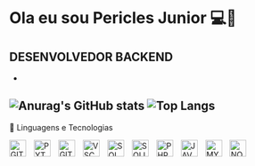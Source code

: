 # Ola eu sou Pericles Junior 💻👋

**DESENVOLVEDOR BACKEND**
-
-
![Anurag's GitHub stats](https://github-readme-stats.vercel.app/api?username=PericlesJunior1212&show_icons=true&theme=radical)
![Top Langs](https://github-readme-stats.vercel.app/api/top-langs/?username=PericlesJunior1212&layout=compact)
---

🤖 Linguagens e Tecnologias


<img
aligng="left"
alt="GIT"
title="GIT"
width="30px"
style="padding-right:10px;"
src="https://cdn.jsdelivr.net/gh/devicons/devicon@latest/icons/git/git-original.svg" /> <img
aligng="left"
alt="PYTHON"
title="PYTHON"
width="30px"
style="padding-right:10px;"
src="https://cdn.jsdelivr.net/gh/devicons/devicon@latest/icons/python/python-original.svg"/> <img
aligng="left"
alt="GITHUB"
title="GITHUB"
width="30px"
style="padding-right:10px;"
src="https://cdn.jsdelivr.net/gh/devicons/devicon@latest/icons/github/github-original.svg" /> <img
aligng="left"
alt="VSCODE"
title="VSCODE"
width="30px"
style="padding-right:10px;"
src="https://cdn.jsdelivr.net/gh/devicons/devicon@latest/icons/vscode/vscode-original.svg" /> <img
aligng="left"
alt="SQL"
title="SQL"
width="30px"
style="padding-right:10px;"
src="https://cdn.jsdelivr.net/gh/devicons/devicon@latest/icons/azuresqldatabase/azuresqldatabase-original.svg" /> <img
aligng="left"
alt="SQLITE"
title="SQLITE"
width="30px"
style="padding-right:10px;"
src="https://cdn.jsdelivr.net/gh/devicons/devicon@latest/icons/sqlite/sqlite-original.svg" /> <img 
aligng="left"
alt="PHP"
title="PHP"
width="30px"
style="padding-right:10px;"
src="https://cdn.jsdelivr.net/gh/devicons/devicon@latest/icons/php/php-original.svg" /> <img
aligng="left"
alt="JAVASCRIPT"
title="JAVASCRIPT"
width="30px"
style="padding-right:10px;"                                                                                          
src="https://cdn.jsdelivr.net/gh/devicons/devicon@latest/icons/javascript/javascript-original.svg" /> <img 
aligng="left"
alt="MYSQL"
title="MYSQL"
width="30px"
style="padding-right:10px;"                                                                                                         src="https://cdn.jsdelivr.net/gh/devicons/devicon@latest/icons/mysql/mysql-plain-wordmark.svg" /> <img 
aligng="left"
alt="NODE.JS"
title="NODE.JS"
width="30px"
style="padding-right:10px;"                                                                                                                                                   src="https://cdn.jsdelivr.net/gh/devicons/devicon@latest/icons/nodejs/nodejs-plain-wordmark.svg" />
          
          
          
          

          


<!--
**PericlesJunior1212/PericlesJunior1212** is a ✨ _special_ ✨ repository because its `README.md` (this file) appears on your GitHub profile.

Here are some ideas to get you started:

- 🔭 I’m currently working on ...
- 🌱 I’m currently learning ...
- 👯 I’m looking to collaborate on ...
- 🤔 I’m looking for help with ...
- 💬 Ask me about ...
- 📫 How to reach me: ...
- 😄 Pronouns: ...
- ⚡ Fun fact: ...
-->
